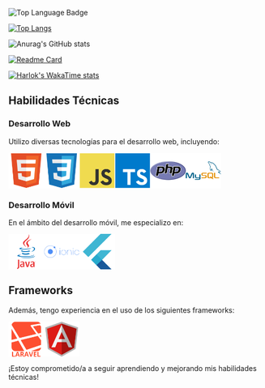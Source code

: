 ![Top Language Badge](https://img.shields.io/github/languages/top/Leonix64/LeonixPageIonic)

[![Top Langs](https://github-readme-stats.vercel.app/api/top-langs/?username=Leonix64&layout=compact)](https://github.com/anuraghazra/github-readme-stats)

![Anurag's GitHub stats](https://github-readme-stats.vercel.app/api?username=Leonix64&show_icons=true&theme=transparent)

[![Readme Card](https://github-readme-stats.vercel.app/api/pin/?username=Leonix64&repo=LeonixPageIonic)](https://github.com/anuraghazra/github-readme-stats)

[![Harlok's WakaTime stats](https://github-readme-stats.vercel.app/api/wakatime?username=Leonix64)](https://github.com/anuraghazra/github-readme-stats)

## Habilidades Técnicas

### Desarrollo Web
Utilizo diversas tecnologías para el desarrollo web, incluyendo:

<div style="display: flex; flex-wrap: nowrap; overflow-x: auto; white-space: nowrap;">
  <img src="https://github.com/devicons/devicon/blob/master/icons/html5/html5-original.svg" alt="HTML" width="70"/>
  <img src="https://github.com/devicons/devicon/blob/master/icons/css3/css3-original.svg" alt="CSS" width="70"/>
  <img src="https://github.com/devicons/devicon/blob/master/icons/javascript/javascript-original.svg" alt="JavaScript" width="70"/>
  <img src="https://github.com/devicons/devicon/blob/master/icons/typescript/typescript-original.svg" alt="TypeScript" width="70"/>
  <img src="https://github.com/devicons/devicon/blob/master/icons/php/php-original.svg" alt="PHP" width="70"/>
  <img src="https://github.com/devicons/devicon/blob/master/icons/mysql/mysql-original-wordmark.svg" alt="MySQL" width="70"/>
</div>

### Desarrollo Móvil
En el ámbito del desarrollo móvil, me especializo en:

<div style="display: flex; flex-wrap: nowrap; overflow-x: auto; white-space: nowrap;">
  <img src="https://github.com/devicons/devicon/blob/master/icons/java/java-original-wordmark.svg" alt="Java" width="70"/>
  <img src="https://github.com/devicons/devicon/blob/master/icons/ionic/ionic-original-wordmark.svg" alt="Ionic" width="70"/>
  <img src="https://github.com/devicons/devicon/blob/master/icons/flutter/flutter-original.svg" alt="Flutter" width="70"/>
</div>

## Frameworks
Además, tengo experiencia en el uso de los siguientes frameworks:

<div style="display: flex; flex-wrap: nowrap; overflow-x: auto; white-space: nowrap;">
  <img src="https://github.com/devicons/devicon/blob/master/icons/laravel/laravel-plain-wordmark.svg" alt="Laravel" width="70"/>
  <img src="https://github.com/devicons/devicon/blob/master/icons/angularjs/angularjs-original.svg" alt="Angular" width="70"/>
</div>

¡Estoy comprometido/a a seguir aprendiendo y mejorando mis habilidades técnicas!
